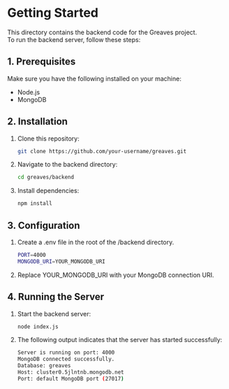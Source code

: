# Getting Started
This directory contains the backend code for the Greaves project.  
To run the backend server, follow these steps:

## 1. Prerequisites
Make sure you have the following installed on your machine:
- Node.js
- MongoDB

## 2. Installation
1. Clone this repository:
   ```bash
   git clone https://github.com/your-username/greaves.git
2. Navigate to the backend directory:
   ```bash
   cd greaves/backend
3. Install dependencies:
   ```bash
   npm install

## 3. Configuration
1. Create a .env file in the root of the /backend directory.
   ```bash
   PORT=4000
   MONGODB_URI=YOUR_MONGODB_URI
2. Replace YOUR_MONGODB_URI with your MongoDB connection URI.

## 4. Running the Server
1. Start the backend server:
   ```bash
   node index.js
2. The following output indicates that the server has started successfully:
   ```bash
   Server is running on port: 4000
   MongoDB connected successfully.
   Database: greaves
   Host: cluster0.5jlntnb.mongodb.net
   Port: default MongoDB port (27017)
